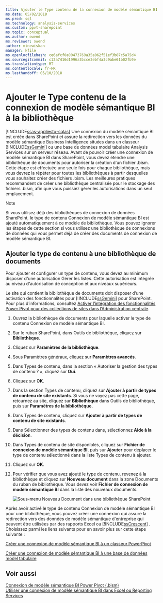 ```yaml
---
title: Ajouter le Type contenu de la connexion de modèle sémantique BI à bibliothèque | Documents Microsoft
ms.date: 05/02/2018
ms.prod: sql
ms.technology: analysis-services
ms.custom: ppvt-sharepoint
ms.topic: conceptual
ms.author: owend
ms.reviewer: owend
author: minewiskan
manager: kfile
ms.openlocfilehash: ce6afcf0a00473760a35a062f51ef3b87c5a75d4
ms.sourcegitcommit: c12a7416d1996a3bcce3ebf4a3c9abe61b02fb9e
ms.translationtype: MT
ms.contentlocale: fr-FR
ms.lasthandoff: 05/10/2018
---
```

# <a name="add-bi-semantic-model-connection-content-type-to-library"></a>Ajouter le Type contenu de la connexion de modèle sémantique BI à la bibliothèque
[!INCLUDE[ssas-appliesto-sqlas](../../includes/ssas-appliesto-sqlas.md)]
  Une connexion du modèle sémantique BI est créée dans SharePoint et assure la redirection vers les données du modèle sémantique Business Intelligence situées dans un classeur [!INCLUDE[ssGemini](../../includes/ssgemini-md.md)] ou une base de données model tabulaire Analysis Services sur un serveur réseau. Avant de pouvoir créer une connexion de modèle sémantique BI dans SharePoint, vous devez étendre une bibliothèque de documents pour autoriser la création d'un fichier .bism. Cette étape est effectuée une seule fois pour chaque bibliothèque, mais vous devrez la répéter pour toutes les bibliothèques à partir desquelles vous souhaitez créer des fichiers .bism. Les meilleures pratiques recommandent de créer une bibliothèque centralisée pour le stockage des fichiers .bism, afin que vous puissiez gérer les autorisations dans un seul emplacement.  
  
> [!NOTE]  
>  Si vous utilisez déjà des bibliothèques de connexion de données SharePoint, le type de contenu Connexion de modèle sémantique BI est ajouté automatiquement à ce modèle de bibliothèque. Vous pouvez ignorer les étapes de cette section si vous utilisez une bibliothèque de connexions de données qui vous permet déjà de créer des documents de connexion de modèle sémantique BI.  
  
##  <a name="bkmk_addtype"></a> Ajouter le type de contenu à une bibliothèque de documents  
 Pour ajouter et configurer un type de contenu, vous devez au minimum disposer d'une autorisation Gérer les listes. Cette autorisation est intégrée au niveau d'autorisation de conception et aux niveaux supérieurs.  
  
 Le site qui contient la bibliothèque de documents doit disposer d’une activation des fonctionnalités pour [!INCLUDE[ssGemini](../../includes/ssgemini-md.md)] pour SharePoint. Pour plus d’informations, consultez [Activer l’intégration des fonctionnalités Power Pivot pour des collections de sites dans l’Administration centrale](../../analysis-services/power-pivot-sharepoint/activate-power-pivot-integration-for-site-collections-in-ca.md).  
  
1.  Ouvrez la bibliothèque de documents pour laquelle activer le type de contenu Connexion de modèle sémantique BI.  
  
2.  Sur le ruban SharePoint, dans Outils de bibliothèque, cliquez sur **Bibliothèque**.  
  
3.  Cliquez sur **Paramètres de la bibliothèque**.  
  
4.  Sous Paramètres généraux, cliquez sur **Paramètres avancés**.  
  
5.  Dans Types de contenu, dans la section « Autoriser la gestion des types de contenu ? », cliquez sur **Oui**.  
  
6.  Cliquez sur **OK**.  
  
7.  Dans la section Types de contenu, cliquez sur **Ajouter à partir de types de contenu de site existants**. Si vous ne voyez pas cette page, retournez au site, cliquez sur **Bibliothèque** dans Outils de bibliothèque, puis sur **Paramètres de la bibliothèque**.  
  
8.  Dans Types de contenu, cliquez sur **Ajouter à partir de types de contenu de site existants**.  
  
9. Dans Sélectionner des types de contenu dans, sélectionnez **Aide à la décision**.  
  
10. Dans Types de contenu de site disponibles, cliquez sur **Fichier de connexion de modèle sémantique BI**, puis sur **Ajouter** pour déplacer le type de contenu sélectionné dans la liste Types de contenu à ajouter.  
  
11. Cliquez sur **OK**.  
  
12. Pour vérifier que vous avez ajouté le type de contenu, revenez à la bibliothèque et cliquez sur **Nouveau document** dans la zone Documents du ruban de bibliothèque. Vous devez voir **Fichier de connexion de modèle sémantique BI** dans la liste des nouveaux documents.  
  
     ![Sous-menu Nouveau Document dans une bibliothèque SharePoint](../../analysis-services/power-pivot-sharepoint/media/ssas-bismconnection-new.gif "sous-menu Nouveau Document dans une bibliothèque SharePoint")  
  
 Après avoir activé le type de contenu Connexion de modèle sémantique BI pour une bibliothèque, vous pouvez créer une connexion qui assure la redirection vers des données de modèle sémantique d'entreprise qui peuvent être utilisées par des rapports Excel ou [!INCLUDE[ssCrescent](../../includes/sscrescent-md.md)] . Choisissez parmi les liens suivants pour en savoir plus sur cette étape suivante :  
  
 [Créer une connexion de modèle sémantique BI à un classeur PowerPivot](../../analysis-services/power-pivot-sharepoint/create-a-bi-semantic-model-connection-to-a-power-pivot-workbook.md)  
  
 [Créer une connexion de modèle sémantique BI à une base de données model tabulaire](../../analysis-services/power-pivot-sharepoint/create-a-bi-semantic-model-connection-to-a-tabular-model-database.md)  
  
## <a name="see-also"></a>Voir aussi  
 [Connexion de modèle sémantique BI Power Pivot &#40;.bism&#41;](../../analysis-services/power-pivot-sharepoint/power-pivot-bi-semantic-model-connection-bism.md)   
 [Utiliser une connexion de modèle sémantique BI dans Excel ou Reporting Services](../../analysis-services/power-pivot-sharepoint/use-a-bi-semantic-model-connection-in-excel-or-reporting-services.md)  
  
  
